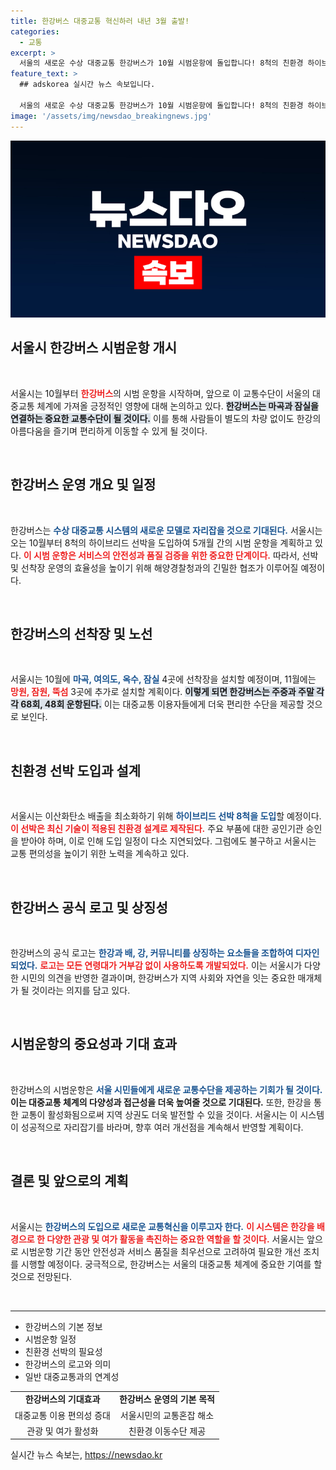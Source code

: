 ```yaml
---
title: 한강버스 대중교통 혁신하러 내년 3월 출발!
categories:
  - 교통
excerpt: >
  서울의 새로운 수상 대중교통 한강버스가 10월 시범운항에 돌입합니다! 8척의 친환경 하이브리드 선박이 강을 누비며 마곡에서 잠실까지 운항하며, 선착장도 7곳에 마련됩니다. 이 혁신적인 교통 수단을 통해 한강의 매력을 만끽하세요!
feature_text: >
  ## adskorea 실시간 뉴스 속보입니다.

  서울의 새로운 수상 대중교통 한강버스가 10월 시범운항에 돌입합니다! 8척의 친환경 하이브리드 선박이 강을 누비며 마곡에서 잠실까지 운항하며, 선착장도 7곳에 마련됩니다. 이 혁신적인 교통 수단을 통해 한강의 매력을 만끽하세요!
image: '/assets/img/newsdao_breakingnews.jpg'
---
```


<p><img src="/assets/img/newsdao_breakingnews.jpg" alt="adskorea 속보" /></p>

<h2 data-ke-size="size26">서울시 한강버스 시범운항 개시</h2>

<p data-ke-size="size16">&nbsp;</p>

<p>서울시는 10월부터 <b><span style="color: #ee2323;">한강버스</span></b>의 시범 운항을 시작하며, 앞으로 이 교통수단이 서울의 대중교통 체계에 가져올 긍정적인 영향에 대해 논의하고 있다. <b><span style="background-color: #21538527;">한강버스는 마곡과 잠실을 연결하는 중요한 교통수단이 될 것이다.</span></b> 이를 통해 사람들이 별도의 차량 없이도 한강의 아름다움을 즐기며 편리하게 이동할 수 있게 될 것이다. </p>

<p data-ke-size="size16">&nbsp;</p>

<h2 data-ke-size="size26">한강버스 운영 개요 및 일정</h2>

<p data-ke-size="size16">&nbsp;</p>

<p>한강버스는 <b><span style="color: #1a5490;">수상 대중교통 시스템의 새로운 모델로 자리잡을 것으로 기대된다.</span></b> 서울시는 오는 10월부터 8척의 하이브리드 선박을 도입하여 5개월 간의 시범 운항을 계획하고 있다. <b><span style="color: #ee2323;">이 시범 운항은 서비스의 안전성과 품질 검증을 위한 중요한 단계이다.</span></b> 따라서, 선박 및 선착장 운영의 효율성을 높이기 위해 해양경찰청과의 긴밀한 협조가 이루어질 예정이다. </p>

<p data-ke-size="size16">&nbsp;</p>

<h2 data-ke-size="size26">한강버스의 선착장 및 노선</h2>

<p data-ke-size="size16">&nbsp;</p>

<p>서울시는 10월에 <b><span style="color: #1a5490;">마곡, 여의도, 옥수, 잠실</span></b> 4곳에 선착장을 설치할 예정이며, 11월에는 <b><span style="color: #ee2323;">망원, 잠원, 뚝섬</span></b> 3곳에 추가로 설치할 계획이다. <b><span style="background-color: #21538527;">이렇게 되면 한강버스는 주중과 주말 각각 68회, 48회 운항된다.</span></b> 이는 대중교통 이용자들에게 더욱 편리한 수단을 제공할 것으로 보인다. </p>

<p data-ke-size="size16">&nbsp;</p>

<h2 data-ke-size="size26">친환경 선박 도입과 설계</h2>

<p data-ke-size="size16">&nbsp;</p>

<p>서울시는 이산화탄소 배출을 최소화하기 위해 <b><span style="color: #1a5490;">하이브리드 선박 8척을 도입</span></b>할 예정이다. <b><span style="color: #ee2323;">이 선박은 최신 기술이 적용된 친환경 설계로 제작된다.</span></b> 주요 부품에 대한 공인기관 승인을 받아야 하며, 이로 인해 도입 일정이 다소 지연되었다. 그럼에도 불구하고 서울시는 교통 편의성을 높이기 위한 노력을 계속하고 있다. </p>

<p data-ke-size="size16">&nbsp;</p>

<h2 data-ke-size="size26">한강버스 공식 로고 및 상징성</h2>

<p data-ke-size="size16">&nbsp;</p>

<p>한강버스의 공식 로고는 <b><span style="color: #1a5490;">한강과 배, 강, 커뮤니티를 상징하는 요소들을 조합하여 디자인되었다.</span></b> <b><span style="color: #ee2323;">로고는 모든 연령대가 거부감 없이 사용하도록 개발되었다.</span></b> 이는 서울시가 다양한 시민의 의견을 반영한 결과이며, 한강버스가 지역 사회와 자연을 잇는 중요한 매개체가 될 것이라는 의지를 담고 있다. </p>

<p data-ke-size="size16">&nbsp;</p>

<h2 data-ke-size="size26">시범운항의 중요성과 기대 효과</h2>

<p data-ke-size="size16">&nbsp;</p>

<p>한강버스의 시범운항은 <b><span style="color: #1a5490;">서울 시민들에게 새로운 교통수단을 제공하는 기회가 될 것이다.</span></b> <b><span style="ee2323;">이는 대중교통 체계의 다양성과 접근성을 더욱 높여줄 것으로 기대된다.</span></b> 또한, 한강을 통한 교통이 활성화됨으로써 지역 상권도 더욱 발전할 수 있을 것이다. 서울시는 이 시스템이 성공적으로 자리잡기를 바라며, 향후 여러 개선점을 계속해서 반영할 계획이다. </p>

<p data-ke-size="size16">&nbsp;</p>

<h2 data-ke-size="size26">결론 및 앞으로의 계획</h2>

<p data-ke-size="size16">&nbsp;</p>

<p>서울시는 <b><span style="color: #1a5490;">한강버스의 도입으로 새로운 교통혁신을 이루고자 한다.</span></b> <b><span style="color: #ee2323;">이 시스템은 한강을 배경으로 한 다양한 관광 및 여가 활동을 촉진하는 중요한 역할을 할 것이다.</span></b> 서울시는 앞으로 시범운항 기간 동안 안전성과 서비스 품질을 최우선으로 고려하여 필요한 개선 조치를 시행할 예정이다. 궁극적으로, 한강버스는 서울의 대중교통 체계에 중요한 기여를 할 것으로 전망된다. </p>

<p data-ke-size="size16">&nbsp;</p>

<hr>

<ul>
  <li>한강버스의 기본 정보</li>
  <li>시범운항 일정</li>
  <li>친환경 선박의 필요성</li>
  <li>한강버스의 로고와 의미</li>
  <li>일반 대중교통과의 연계성</li>
</ul>

<table>
  <tr>
    <td style="text-align: center; height: 17px;"><b>한강버스의 기대효과</b></td>
    <td style="text-align: center; height: 17px;"><b>한강버스 운영의 기본 목적</b></td>
  </tr>
  <tr>
    <td style="text-align: center; height: 17px;">대중교통 이용 편의성 증대</td>
    <td style="text-align: center; height: 17px;">서울시민의 교통혼잡 해소</td>
  </tr>
  <tr>
    <td style="text-align: center; height: 17px;">관광 및 여가 활성화</td>
    <td style="text-align: center; height: 17px;">친환경 이동수단 제공</td>
  </tr>
</table>
실시간 뉴스 속보는, <a href="https://newsdao.kr" rel="dofollow">https://newsdao.kr</a>


